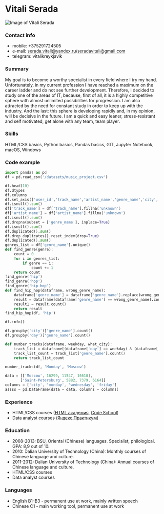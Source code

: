 # Vitali Serada
![Image of Vitali Serada](https://sun9-68.userapi.com/impg/c857424/v857424987/12a7a5/7u2VAnY_FUo.jpg?size=400x0&quality=90&sign=c325b88989e831245e712ee3e444a950)
### Contact info
* mobile: +375291724505 
* e-mail: serada.vitali@yandex.ru/seradavitali@gmail.com 
* telegram: vitalikreykjavik 

### Summary
My goal is to become a worthy specialist in every field where I try my hand. Unfortunately, in my current profession I have reached a maximum on the career ladder and do not see further development. Therefore, I decided to study one of the areas of IT, because, first of all, it is a highly competitive sphere with almost unlimited possibilities for progression. I am also attracted by the need for constant study in order to keep up with the industry. And the last: this sphere is developing rapidly and, in my opinion, will be decisive in the future.
I am a quick and easy leaner, stress-resistant and self motivated, get alone with any team, team player. 

### Skills
HTML/CSS basics, Python basics, Pandas basics, GIT, Jupyter Notebook, macOS, Windows

### Code example
```python
import pandas as pd
df = pd.read_csv('/datasets/music_project.csv')

df.head(10)
df.dtypes
df.columns
df.set_axis(['user_id','track_name','artist_name','genre_name','city','time','day'], axis='columns', inplace=True)
df.isnull().sum()
df['track_name'] = df['track_name'].fillna('unknown')
df['artist_name'] = df['artist_name'].fillna('unknown')
df.isnull().sum()
df.dropna(subset = ['genre_name'], inplace=True)
df.isnull().sum()
df.duplicated().sum()
df.drop_duplicates().reset_index(drop=True)
df.duplicated().sum()
genres_list = df['genre_name'].unique()
def find_genre(genre):
    count = 0
    for i in genres_list:
        if genre == i:
            count += 1
    return count
find_genre('hip')
find_genre('hop')
find_genre('hip-hop')
def find_hip_hop(dataframe, wrong_genre_name):
    dataframe['genre_name'] = dataframe['genre_name'].replace(wrong_genre_name, 'hiphop')
    result = dataframe[dataframe['genre_name'] == wrong_genre_name].count()
    result1 = result.count()
    return result
find_hip_hop(df, 'hip')

df.info()

df.groupby('city')['genre_name'].count()
df.groupby('day')['genre_name'].count()

def number_tracks(dataframe, weekday, what_city):
    track_list = dataframe[(dataframe['day'] == weekday) & (dataframe['city'] == what_city) ]
    track_list_count = track_list['genre_name'].count()
    return track_list_count
    
number_tracks(df, 'Monday', 'Moscow')

data = [['Moscow', 16299, 11547, 16610],
       ['Saint-Petersburg', 5882, 7379, 6164]]
columns = ['city', 'monday', 'wednesday', 'friday']
assss = pd.DataFrame(data = data, columns = columns)
```

### Experience
* HTML/CSS courses ([HTML академия](http://htmlacademy.ru), [Code School](http://codeschool.com))
* Data analyst courses ([Яндекс Практикум](http://praktikum.yandex.ru))

### Education
* 2008-2013: BSU, Oriental (Chinese) languages. Specialist, philological. GPA: 8,9 out of 10.
* 2010: Dalian University of Technology (China): Monthly courses of Chinese language and culture.
* 2011-2012: Dalian University of Technology (China): Annual courses of Chinese language and culture.
* HTML/CSS courses
* Data analyst courses  

### Languages 
* English B1-B3 - permanent use at work, mainly written speech
* Chinese C1 - main working tool, permanent use at work